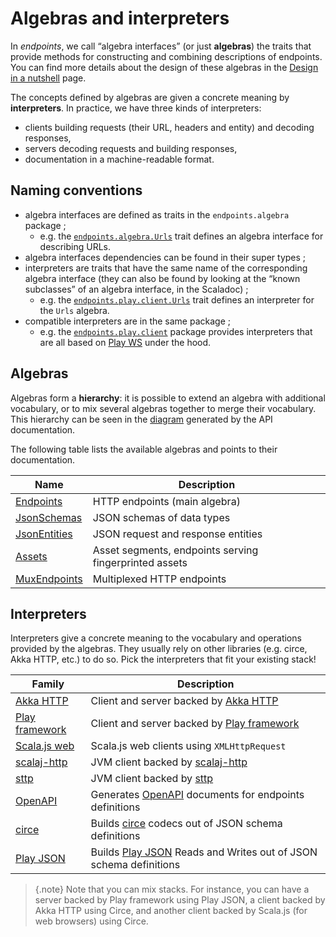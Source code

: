 # Algebras and interpreters

In *endpoints*, we call “algebra interfaces” (or just **algebras**) the
traits that provide methods for constructing and combining descriptions
of endpoints. You can find more details about the design of these
algebras in the [Design in a nutshell](design.md) page.

The concepts defined by algebras are given a concrete meaning by **interpreters**.
In practice, we have three kinds of interpreters:

- clients building requests (their URL, headers and entity) and decoding responses,
- servers decoding requests and building responses,
- documentation in a machine-readable format.

## Naming conventions

- algebra interfaces are defined as traits in the `endpoints.algebra`
  package ;
    - e.g. the [`endpoints.algebra.Urls`](unchecked:/api/endpoints/algebra/Urls.html) trait defines
      an algebra interface for describing URLs.
- algebra interfaces dependencies can be found in their super types ;
- interpreters are traits that have the same name of the corresponding
  algebra interface (they can also be found by looking at the “known
  subclasses” of an algebra interface, in the Scaladoc) ;
    - e.g. the [`endpoints.play.client.Urls`](unchecked:/api/endpoints/play/client/Urls.html) trait
      defines an interpreter for the `Urls` algebra.
- compatible interpreters are in the same package ;
  - e.g. the [`endpoints.play.client`](unchecked:/api/endpoints/play/client/index.html)
    package provides interpreters that are all based on
    [Play WS](https://github.com/playframework/play-ws) under the hood.

## Algebras

Algebras form a **hierarchy**: it is possible to extend an algebra
with additional vocabulary, or to mix several algebras together
to merge their vocabulary. This hierarchy can be seen in the
[diagram](unchecked:/api/endpoints/algebra/index.html#content-diagram-container)
generated by the API documentation.

The following table lists the available algebras and points to their documentation.

| Name | Description |
|---|---|
|[Endpoints](algebras/endpoints.md)|HTTP endpoints (main algebra)|
|[JsonSchemas](algebras/json-schemas.md)|JSON schemas of data types|
|[JsonEntities](algebras/json-entities.md)|JSON request and response entities|
|[Assets](algebras/assets.md)|Asset segments, endpoints serving fingerprinted assets|
|[MuxEndpoints](algebras/mux-endpoints.md)|Multiplexed HTTP endpoints|

## Interpreters

Interpreters give a concrete meaning to the vocabulary and operations provided
by the algebras. They usually rely on other libraries (e.g. circe, Akka HTTP, etc.)
to do so. Pick the interpreters that fit your existing stack!

| Family | Description |
|---|---|
|[Akka HTTP](interpreters/akka-http.md)|Client and server backed by [Akka HTTP](https://doc.akka.io/docs/akka-http/current/)|
|[Play framework](interpreters/play.md)|Client and server backed by [Play framework](https://www.playframework.com/)|
|[Scala.js web](interpreters/scalajs-web.md)|Scala.js web clients using `XMLHttpRequest`|
|[scalaj-http](interpreters/scalaj-http.md)|JVM client backed by [scalaj-http](https://github.com/scalaj/scalaj-http)|
|[sttp](interpreters/sttp.md)|JVM client backed by [sttp](https://github.com/softwaremill/sttp)|
|[OpenAPI](interpreters/openapi.md)|Generates [OpenAPI](https://github.com/OAI/OpenAPI-Specification) documents for endpoints definitions|
|[circe](interpreters/circe.md)|Builds [circe](http://circe.github.io/circe/) codecs out of JSON schema definitions|
|[Play JSON](interpreters/play-json.md)|Builds [Play JSON](https://github.com/playframework/play-json) Reads and Writes out of JSON schema definitions|

> {.note}
> Note that you can mix stacks. For instance, you can have a server backed by
> Play framework using Play JSON, a client backed by Akka HTTP using Circe,
> and another client backed by Scala.js (for web browsers) using Circe.
